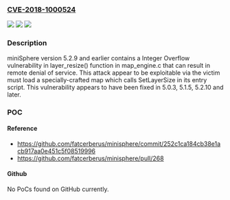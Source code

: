 ### [CVE-2018-1000524](https://cve.mitre.org/cgi-bin/cvename.cgi?name=CVE-2018-1000524)
![](https://img.shields.io/static/v1?label=Product&message=n%2Fa&color=blue)
![](https://img.shields.io/static/v1?label=Version&message=n%2Fa&color=blue)
![](https://img.shields.io/static/v1?label=Vulnerability&message=n%2Fa&color=brighgreen)

### Description

miniSphere version 5.2.9 and earlier contains a Integer Overflow vulnerability in layer_resize() function in map_engine.c that can result in remote denial of service. This attack appear to be exploitable via the victim must load a specially-crafted map which calls SetLayerSize in its entry script. This vulnerability appears to have been fixed in 5.0.3, 5.1.5, 5.2.10 and later.

### POC

#### Reference
- https://github.com/fatcerberus/minisphere/commit/252c1ca184cb38e1acb917aa0e451c5f08519996
- https://github.com/fatcerberus/minisphere/pull/268

#### Github
No PoCs found on GitHub currently.

